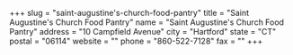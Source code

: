 +++
slug = "saint-augustine's-church-food-pantry"
title = "Saint Augustine's Church Food Pantry"
name = "Saint Augustine's Church Food Pantry"
address = "10 Campfield Avenue"
city = "Hartford"
state = "CT"
postal = "06114"
website = ""
phone = "860-522-7128"
fax = ""
+++
